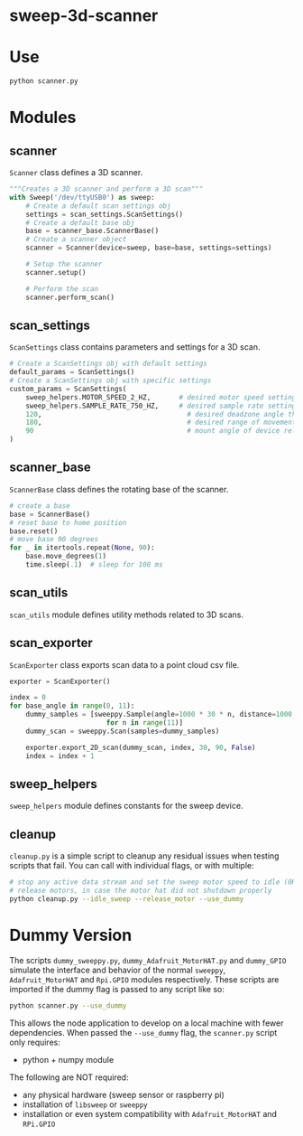 # sweep-3d-scanner

# Use
```bash
python scanner.py
```


# Modules

## scanner

`Scanner` class defines a 3D scanner.

```python
"""Creates a 3D scanner and perform a 3D scan"""
with Sweep('/dev/ttyUSB0') as sweep:
    # Create a default scan settings obj
    settings = scan_settings.ScanSettings()
    # Create a default base obj
    base = scanner_base.ScannerBase()
    # Create a scanner object
    scanner = Scanner(device=sweep, base=base, settings=settings)

    # Setup the scanner
    scanner.setup()

    # Perform the scan
    scanner.perform_scan()
```

## scan_settings
`ScanSettings` class contains parameters and settings for a 3D scan.

```python
# Create a ScanSettings obj with default settings
default_params = ScanSettings()
# Create a ScanSettings obj with specific settings
custom_params = ScanSettings(
    sweep_helpers.MOTOR_SPEED_2_HZ,       # desired motor speed setting
    sweep_helpers.SAMPLE_RATE_750_HZ,     # desired sample rate setting
    120,                                    # desired deadzone angle threshold
    180,                                    # desired range of movement
    90                                      # mount angle of device relative to horizontal plane
)
```

## scanner_base

`ScannerBase` class defines the rotating base of the scanner.

```python
# create a base
base = ScannerBase()
# reset base to home position
base.reset()
# move base 90 degrees
for _ in itertools.repeat(None, 90):
    base.move_degrees(1)
    time.sleep(.1)  # sleep for 100 ms
```

## scan_utils

`scan_utils` module defines utility methods related to 3D scans.

## scan_exporter

`ScanExporter` class exports scan data to a point cloud csv file.

```python
exporter = ScanExporter()

index = 0
for base_angle in range(0, 11):
    dummy_samples = [sweeppy.Sample(angle=1000 * 30 * n, distance=1000, signal_strength=199)
                        for n in range(11)]
    dummy_scan = sweeppy.Scan(samples=dummy_samples)

    exporter.export_2D_scan(dummy_scan, index, 30, 90, False)
    index = index + 1
```

## sweep_helpers

`sweep_helpers` module defines constants for the sweep device.

## cleanup
`cleanup.py` is a simple script to cleanup any residual issues when testing scripts that fail. You can call with individual flags, or with multiple:
```bash
# stop any active data stream and set the sweep motor speed to idle (0Hz)
# release motors, in case the motor hat did not shutdown properly
python cleanup.py --idle_sweep --release_motor --use_dummy
```


# Dummy Version
The scripts `dummy_sweeppy.py`, `dummy_Adafruit_MotorHAT.py` and `dummy_GPIO` simulate the interface and behavior of the normal `sweeppy`, `Adafruit_MotorHAT` and `Rpi.GPIO` modules respectively. These scripts are imported if the dummy flag is passed to any script like so: 
```bash
python scanner.py --use_dummy
```

This allows the node application to develop on a local machine with fewer dependencies. When passed the `--use_dummy` flag, the `scanner.py` script only requires:
- python + numpy module

The following are NOT required:
- any physical hardware (sweep sensor or raspberry pi)
- installation of `libsweep` or `sweeppy`
- installation or even system compatibility with `Adafruit_MotorHAT` and `RPi.GPIO`